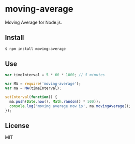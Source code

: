 # moving-average

Moving Average for Node.js.

## Install

```bash
$ npm install moving-average
```

## Use

```javascript
var timeInterval = 5 * 60 * 1000; // 5 minutes

var MA = require('moving-average');
var ma = MA(timeInterval);

setInterval(function() {
  ma.push(Date.now(), Math.random() * 500));
  console.log('moving average now is', ma.movingAverage();
});
```

## License

MIT